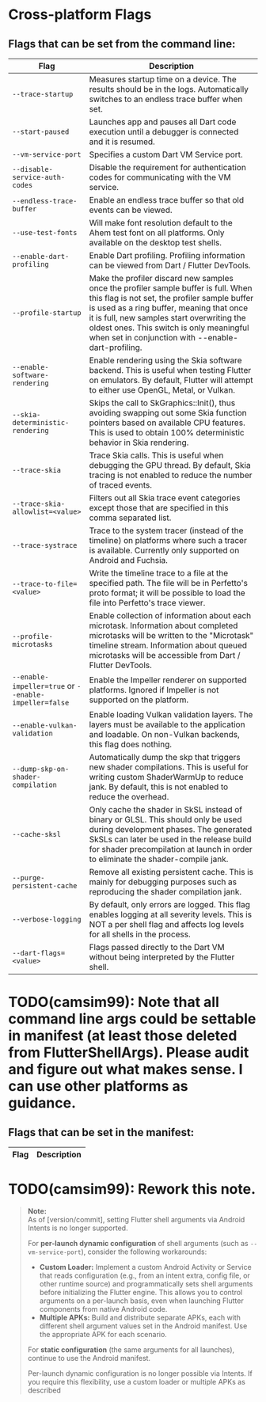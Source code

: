 # Cross-platform Flags
## Flags that can be set from the command line:
| Flag     | Description |
| -------- | ----------- |
| `--trace-startup` | Measures startup time on a device. The results should be in the logs. Automatically switches to an endless trace buffer when set. |
| `--start-paused` | Launches app and pauses all Dart code execution until a debugger is connected and it is resumed. |
| `--vm-service-port` | Specifies a custom Dart VM Service port. |
| `--disable-service-auth-codes` | Disable the requirement for authentication codes for communicating with the VM service. |
| `--endless-trace-buffer` | Enable an endless trace buffer so that old events can be viewed. |
| `--use-test-fonts` | Will make font resolution default to the Ahem test font on all platforms. Only available on the desktop test shells. |
| `--enable-dart-profiling` | Enable Dart profiling. Profiling information can be viewed from Dart / Flutter DevTools. |
| `--profile-startup` | Make the profiler discard new samples once the profiler sample buffer is full. When this flag is not set, the profiler sample buffer is used as a ring buffer, meaning that once it is full, new samples start overwriting the oldest ones. This switch is only meaningful when set in conjunction with --enable-dart-profiling. |
| `--enable-software-rendering` | Enable rendering using the Skia software backend. This is useful when testing Flutter on emulators. By default, Flutter will attempt to either use OpenGL, Metal, or Vulkan. |
| `--skia-deterministic-rendering` | Skips the call to SkGraphics::Init(), thus avoiding swapping out some Skia function pointers based on available CPU features. This is used to obtain 100% deterministic behavior in Skia rendering. |
| `--trace-skia` | Trace Skia calls. This is useful when debugging the GPU thread. By default, Skia tracing is not enabled to reduce the number of traced events. |
| `--trace-skia-allowlist=<value>` | Filters out all Skia trace event categories except those that are specified in this comma separated list. |
| `--trace-systrace` | Trace to the system tracer (instead of the timeline) on platforms where such a tracer is available. Currently only supported on Android and Fuchsia. |
| `--trace-to-file=<value>` | Write the timeline trace to a file at the specified path. The file will be in Perfetto's proto format; it will be possible to load the file into Perfetto's trace viewer. |
| `--profile-microtasks` | Enable collection of information about each microtask. Information about completed microtasks will be written to the "Microtask" timeline stream. Information about queued microtasks will be accessible from Dart / Flutter DevTools. |
| `--enable-impeller=true` or `--enable-impeller=false` | Enable the Impeller renderer on supported platforms. Ignored if Impeller is not supported on the platform. |
| `--enable-vulkan-validation` | Enable loading Vulkan validation layers. The layers must be available to the application and loadable. On non-Vulkan backends, this flag does nothing. |
| `--dump-skp-on-shader-compilation` | Automatically dump the skp that triggers new shader compilations. This is useful for writing custom ShaderWarmUp to reduce jank. By default, this is not enabled to reduce the overhead. |
| `--cache-sksl` | Only cache the shader in SkSL instead of binary or GLSL. This should only be used during development phases. The generated SkSLs can later be used in the release build for shader precompilation at launch in order to eliminate the shader-compile jank. |
| `--purge-persistent-cache` | Remove all existing persistent cache. This is mainly for debugging purposes such as reproducing the shader compilation jank. |
| `--verbose-logging` | By default, only errors are logged. This flag enables logging at all severity levels. This is NOT a per shell flag and affects log levels for all shells in the process. |
| `--dart-flags=<value>` | Flags passed directly to the Dart VM without being interpreted by the Flutter shell. |

# TODO(camsim99): Note that all command line args could be settable in manifest (at least those deleted from FlutterShellArgs). Please audit and figure out what makes sense. I can use other platforms as guidance.
## Flags that can be set in the manifest:
| Flag     | Description |
| -------- | ----------- |



# TODO(camsim99): Rework this note.
> **Note:**  
> As of [version/commit], setting Flutter shell arguments via Android Intents is no longer supported.  
> 
> For **per-launch dynamic configuration** of shell arguments (such as `--vm-service-port`), consider the following workarounds:
> 
> - **Custom Loader:** Implement a custom Android Activity or Service that reads configuration (e.g., from an intent extra, config file, or other runtime source) and programmatically sets shell arguments before initializing the Flutter engine. This allows you to control arguments on a per-launch basis, even when launching Flutter components from native Android code.
> - **Multiple APKs:** Build and distribute separate APKs, each with different shell argument values set in the Android manifest. Use the appropriate APK for each scenario.
> 
> For **static configuration** (the same arguments for all launches), continue to use the Android manifest.
> 
> Per-launch dynamic configuration is no longer possible via Intents. If you require this flexibility, use a custom loader or multiple APKs as described